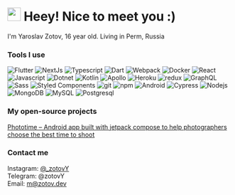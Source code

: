 <h1><img src="https://emojis.slackmojis.com/emojis/images/1607077101/11614/pop_cat.gif?1607077101" width="30"/> Heey! Nice to meet you :)</h1>


<p>I'm Yaroslav Zotov, 16 year old. Living in Perm, Russia <img src="https://cdn-icons-png.flaticon.com/512/206/206604.png" width="13"/></p>
<h3>Tools I use</h3>
<p>
  <img alt="Flutter" src="https://img.shields.io/badge/-Flutter-42A5F5?style=flat-square&logo=flutter&logoColor=white" /> 
  <img alt="NextJs" src="https://img.shields.io/badge/-NextJs-2C83FC?style=flat-square&logo=next.js&logoColor=white" />
  <img alt="Typescript" src="https://img.shields.io/badge/-Typescript-007ACC?style=flat-square&logo=typescript&logoColor=white" />
  <img alt="Dart" src="https://img.shields.io/badge/-Dart-095595?style=flat-square&logo=dart&logoColor=white" />
  <img alt="Webpack" src="https://img.shields.io/badge/-Webpack-8DD6F9?style=flat-square&logo=webpack&logoColor=white" />
  <img alt="Docker" src="https://img.shields.io/badge/-Docker-46a2f1?style=flat-square&logo=docker&logoColor=white" />
  <img alt="React" src="https://img.shields.io/badge/-React-45b8d8?style=flat-square&logo=react&logoColor=white" />
  <img alt="Javascript" src="https://img.shields.io/badge/-Javascript-EFD927?style=flat-square&logo=javascript&logoColor=white" /> 
  <img alt="Dotnet" src="https://img.shields.io/badge/-Dotnet-986AD0?style=flat-square&logo=dotnet&logoColor=white" />
  <img alt="Kotlin" src="https://img.shields.io/badge/-Kotlin-796BDA?style=flat-square&logo=kotlin&logoColor=white" />
  <img alt="Apollo" src="https://img.shields.io/badge/-Apollo%20GraphQL-311C87?style=flat-square&logo=apollo-graphql&logoColor=white" />
  <img alt="Heroku" src="https://img.shields.io/badge/-Heroku-430098?style=flat-square&logo=heroku&logoColor=white" />
  <img alt="redux" src="https://img.shields.io/badge/-Redux-764ABC?style=flat-square&logo=redux&logoColor=white" />
  <img alt="GraphQL" src="https://img.shields.io/badge/-GraphQL-E10098?style=flat-square&logo=graphql&logoColor=white" />
  <img alt="Sass" src="https://img.shields.io/badge/-Sass-CC6699?style=flat-square&logo=sass&logoColor=white" />
  <img alt="Styled Components" src="https://img.shields.io/badge/-Styled_Components-db7092?style=flat-square&logo=styled-components&logoColor=white" />
  <img alt="git" src="https://img.shields.io/badge/-Git-F05032?style=flat-square&logo=git&logoColor=white" />
  <img alt="npm" src="https://img.shields.io/badge/-NPM-CB3837?style=flat-square&logo=npm&logoColor=white" />
  <img alt="Android" src="https://img.shields.io/badge/-Android-63D07F?style=flat-square&logo=android&logoColor=white" />
  <img alt="Cypress" src="https://img.shields.io/badge/-Cypress-5BC48F?style=flat-square&logo=cypress&logoColor=white" />
  <img alt="Nodejs" src="https://img.shields.io/badge/-Nodejs-43853d?style=flat-square&logo=Node.js&logoColor=white" />
  <img alt="MongoDB" src="https://img.shields.io/badge/-MongoDB-13aa52?style=flat-square&logo=mongodb&logoColor=white" />
  <img alt="MySQL" src="https://img.shields.io/badge/-MySQL-195C84?style=flat-square&logo=mysql&logoColor=white" />
  <img alt="Postgresql" src="https://img.shields.io/badge/-Postgresql-2F5B8C?style=flat-square&logo=postgresql&logoColor=white" />
</p>

<h3>My open-source projects</h3>
<a href="https://github.com/phototime/android">Phototime – Android app built with jetpack compose to help photographers choose the best time to shoot</a>
  
<h3>Contact me</h3>

Instagram: [@_zotovY](https://www.instagram.com/_zotovY/)   
Telegram: @zotovY   
Email: m@zotov.dev    
